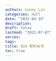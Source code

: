 ```yaml
---
authors: Lenny Lin
categories: null
date: "2022-04-19"
description: 
draft: false
lastmod: "2022-07-07"
series:
tags: 
title: 024 耶利米书
toc: true
---
```






